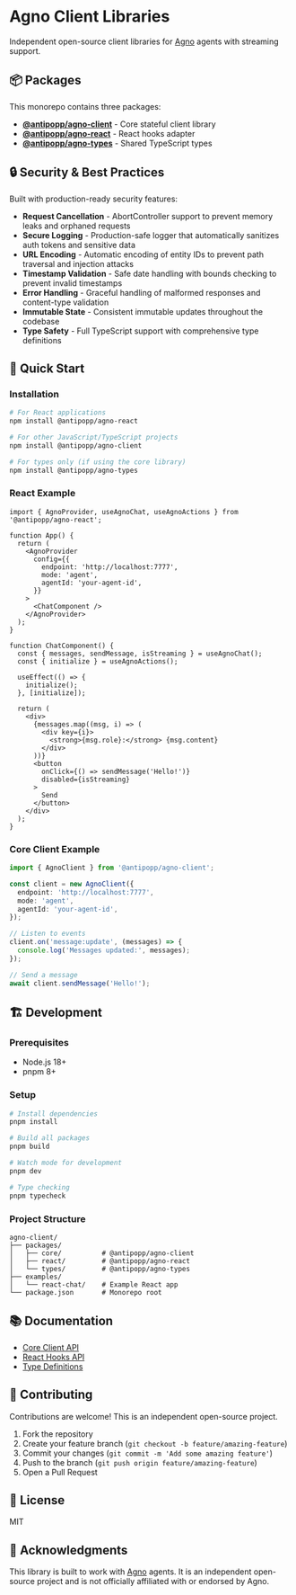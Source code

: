 # Agno Client Libraries

Independent open-source client libraries for [Agno](https://www.agno.dev) agents with streaming support.

## 📦 Packages

This monorepo contains three packages:

- **[@antipopp/agno-client](./packages/core)** - Core stateful client library
- **[@antipopp/agno-react](./packages/react)** - React hooks adapter
- **[@antipopp/agno-types](./packages/types)** - Shared TypeScript types

## 🔒 Security & Best Practices

Built with production-ready security features:

- **Request Cancellation** - AbortController support to prevent memory leaks and orphaned requests
- **Secure Logging** - Production-safe logger that automatically sanitizes auth tokens and sensitive data
- **URL Encoding** - Automatic encoding of entity IDs to prevent path traversal and injection attacks
- **Timestamp Validation** - Safe date handling with bounds checking to prevent invalid timestamps
- **Error Handling** - Graceful handling of malformed responses and content-type validation
- **Immutable State** - Consistent immutable updates throughout the codebase
- **Type Safety** - Full TypeScript support with comprehensive type definitions

## 🚀 Quick Start

### Installation

```bash
# For React applications
npm install @antipopp/agno-react

# For other JavaScript/TypeScript projects
npm install @antipopp/agno-client

# For types only (if using the core library)
npm install @antipopp/agno-types
```

### React Example

```tsx
import { AgnoProvider, useAgnoChat, useAgnoActions } from '@antipopp/agno-react';

function App() {
  return (
    <AgnoProvider
      config={{
        endpoint: 'http://localhost:7777',
        mode: 'agent',
        agentId: 'your-agent-id',
      }}
    >
      <ChatComponent />
    </AgnoProvider>
  );
}

function ChatComponent() {
  const { messages, sendMessage, isStreaming } = useAgnoChat();
  const { initialize } = useAgnoActions();

  useEffect(() => {
    initialize();
  }, [initialize]);

  return (
    <div>
      {messages.map((msg, i) => (
        <div key={i}>
          <strong>{msg.role}:</strong> {msg.content}
        </div>
      ))}
      <button
        onClick={() => sendMessage('Hello!')}
        disabled={isStreaming}
      >
        Send
      </button>
    </div>
  );
}
```

### Core Client Example

```typescript
import { AgnoClient } from '@antipopp/agno-client';

const client = new AgnoClient({
  endpoint: 'http://localhost:7777',
  mode: 'agent',
  agentId: 'your-agent-id',
});

// Listen to events
client.on('message:update', (messages) => {
  console.log('Messages updated:', messages);
});

// Send a message
await client.sendMessage('Hello!');
```

## 🏗️ Development

### Prerequisites

- Node.js 18+
- pnpm 8+

### Setup

```bash
# Install dependencies
pnpm install

# Build all packages
pnpm build

# Watch mode for development
pnpm dev

# Type checking
pnpm typecheck
```

### Project Structure

```
agno-client/
├── packages/
│   ├── core/          # @antipopp/agno-client
│   ├── react/         # @antipopp/agno-react
│   └── types/         # @antipopp/agno-types
├── examples/
│   └── react-chat/    # Example React app
└── package.json       # Monorepo root
```

## 📚 Documentation

- [Core Client API](./packages/core/README.md)
- [React Hooks API](./packages/react/README.md)
- [Type Definitions](./packages/types/README.md)

## 🤝 Contributing

Contributions are welcome! This is an independent open-source project.

1. Fork the repository
2. Create your feature branch (`git checkout -b feature/amazing-feature`)
3. Commit your changes (`git commit -m 'Add some amazing feature'`)
4. Push to the branch (`git push origin feature/amazing-feature`)
5. Open a Pull Request

## 📄 License

MIT

## 🙏 Acknowledgments

This library is built to work with [Agno](https://www.agno.dev) agents. It is an independent open-source project and is not officially affiliated with or endorsed by Agno.

